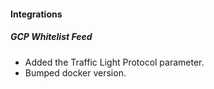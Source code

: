 
#### Integrations
##### GCP Whitelist Feed
- Added the Traffic Light Protocol parameter.
- Bumped docker version.
